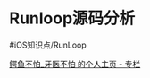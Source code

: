 # Runloop源码分析
#iOS知识点/RunLoop

[鳄鱼不怕_牙医不怕 的个人主页 - 专栏](https://juejin.cn/user/1591748569076078/posts)